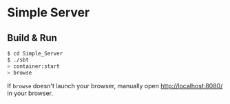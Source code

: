 # Simple Server #

## Build & Run ##

```sh
$ cd Simple_Server
$ ./sbt
> container:start
> browse
```

If `browse` doesn't launch your browser, manually open [http://localhost:8080/](http://localhost:8080/) in your browser.
